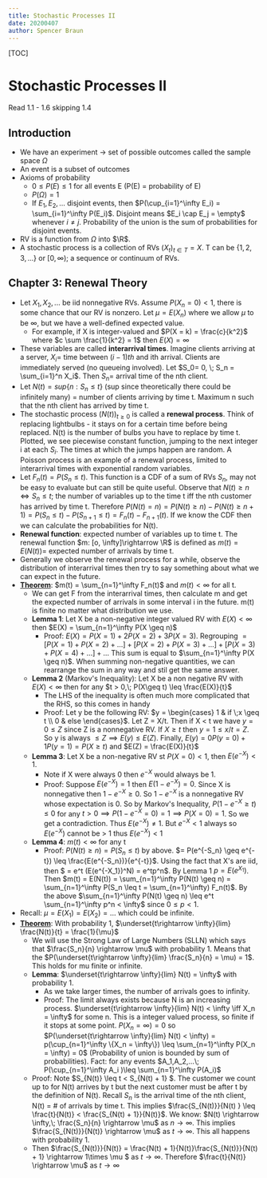 ```yaml
---
title: Stochastic Processes II
date: 20200407
author: Spencer Braun
---
```


[TOC]

# Stochastic Processes II

Read 1.1 - 1.6 skipping 1.4

## Introduction

* We have an experiment -> set of possible outcomes called the sample space $\Omega$
* An event is a subset of outcomes
* Axioms of probability
	* $0 \leq P(E) \leq 1$ for all events E (P(E) = probability of E)
	* $P(\Omega) = 1$
	* If $E_1,E_2,...$ disjoint events, then $P(\cup_{i=1}^\infty E_i) = \sum_{i=1}^\infty P(E_i)$. Disjoint means $E_i \cap E_j = \empty$ whenever $i\neq j$. Probability of the union is the sum of probabilities for disjoint events.
* RV is a function from $\Omega$ into $\R$. 
* A stochastic process is a collection of RVs $(X_t)_{t \in T} =X$. T can be $\{1,2,3,...\}$ or $[0,\infty)$; a sequence or continuum of RVs.

## Chapter 3: Renewal Theory
* Let $X_1,X_2,...$ be iid nonnegative RVs. Assume $P(X_n = 0 ) < 1$, there is some chance that our RV is nonzero. Let $\mu = E(X_n)$ where we allow $\mu$ to be $\infty$, but we have a well-defined expected value.
	* For example, if X is integer-valued and $P(X = k) = \frac{c}{k^2}$ where $c \sum \frac{1}{k^2} = 1$ then $E(X) = \infty$
* These variables are called **interarrival times**. Imagine clients arriving at a server, $X_i =$ time between $(i-1)th$ and ith arrival. Clients are immediately served (no queueing involved). Let $S_0= 0, \; S_n = \sum_{i=1}^n X_i$. Then $S_n=$ arrival time of the nth client.
* Let $N(t) = sup\{n: S_n \leq t\}$ (sup since theoretically there could be infinitely many) = number of clients arriving by time t. Maximum n such that the nth client has arrived by time t.
* The stochastic process $(N(t))_{t \geq 0}$ is called a **renewal process**. Think of replacing lightbulbs - it stays on for a certain time before being replaced. N(t) is the number of bulbs you have to replace by time t. Plotted, we see piecewise constant function, jumping to the next integer i at each $S_i$. The times at which the jumps happen are random. A Poisson process is an example of a renewal process, limited to interarrival times with exponential random variables.
* Let $F_n(t) = P(S_n \leq t)$. This function is a CDF of a sum of RVs $S_n$, may not be easy to evaluate but can still be quite useful. Observe that $N(t) \geq n \iff S_n \leq t$; the number of variables up to the time t iff the nth customer has arrived by time t. Therefore $P(N(t) =n) = P(N(t) \geq n) - P(N(t) \geq n + 1) = P(S_n \leq t ) - P(S_{n+1} \leq t) = F_n(t) - F_{n+1}(t)$. If we know the CDF then we can calculate the probabilities for N(t).
* **Renewal function**: expected number of variables up to time t. The renewal function $m: [o, \infty]\rightarrow \R$ is defined as $m(t) = E(N(t) )=$ expected number of arrivals by time t.
* Generally we observe the renewal process for a while, observe the distribution of interarrival times then try to say something about what we can expect in the future.
* <u>**Theorem**</u>: $m(t) = \sum_{n=1}^\infty F_n(t)$ and $m(t) < \infty$ for all t.
  * We can get F from the interarrival times, then calculate m and get the expected number of arrivals in some interval i in the future. m(t) is finite no matter what distribution we use. 
  * **Lemma 1**: Let X be a non-negative integer valued RV with $E(X) < \infty$ then $E(X) = \sum_{n=1}^\infty P(X \geq n)$
    * Proof: $E(X) = P(X = 1) + 2P(X=2) + 3P(X=3)$. Regrouping $=[P(X=1) + P(X=2) + ...] + [P(X=2) + P(X=3) + ...]+[P(X=3) + P(X=4) + ...] + ...$ This sum is equal to $\sum_{n=1}^\infty P(X \geq n)$. When summing non-negative quantities, we can rearrange the sum in any way and stil get the same answer.
  * **Lemma 2** (Markov's Inequality): Let X be a non negative RV with $E(X) < \infty$ then for any $t > 0,\; P(X\geq t) \leq \frac{E(X)}{t}$
    * The LHS of the inequality is often much more complicated that the RHS, so this comes in handy
    * Proof: Let y be the following RV: $y = \begin{cases} 1 & if \;x \geq t \\ 0 & else \end{cases}$. Let Z = X/t. Then if X < t we have $y = 0 \leq Z$ since Z is a nonnegative RV. If $X \geq t$ then $y = 1 \leq x / t = Z$. So y is always $\leq Z \implies E(y) \leq E(Z)$. Finally, $E(y) = 0P(y = 0) + 1P(y=1) = P(X \geq t)$ and $E(Z) = \frac{E(X)}{t}$
  * **Lemma 3**: Let X be a non-negative RV st $P(X = 0) < 1$, then $E(e^{-X}) < 1$.
  	*  Note if X were always 0 then $e^{-X}$ would always be 1. 
    * Proof: Suppose $E(e^{-X}) = 1$ then $E(1-e^{-X}) = 0$. Since X is nonnegative then $1 - e^{-X} \geq 0$. So  $1 - e^{-X}$ is a nonnegative RV whose expectation is 0. So by Markov's Inequality, $P(1 - e^{-X} \geq t) \leq 0$ for any $t > 0 \implies P(1 - e^{-X} =0) = 1\implies P(X = 0)=1$. So we get a contradiction. Thus $E(e^{-X}) \neq 1$. But $e^{-X} < 1$ always so $E(e^{-X})$ cannot be > 1 thus  $E(e^{-X}) < 1$
  * **Lemma 4**: $m(t) < \infty$ for any t
    * Proof: $P(N(t) \geq n) = P(S_n \leq t)$ by above. $= P(e^{-S_n} \geq e^{-t}) \leq \frac{E(e^{-S_n})}{e^{-t}}$. Using the fact that X's are iid, then $ = e^t (E(e^{-X_1})^N) = e^tp^n$. By Lemma 1 $p = E(e^{X_1})$. Then $m(t) = E(N(t)) = \sum_{n=1}^\infty P(N(t) \geq n) = \sum_{n=1}^\infty P(S_n \leq t = \sum_{n=1}^\infty) F_n(t)$. By the above $\sum_{n=1}^\infty P(N(t) \geq n) \leq e^t \sum_{n=1}^\infty p^n < \infty$ since $0 \leq p < 1$.
* Recall: $\mu = E(X_1) = E(X_2)=...$ which could be infinite.
* **<u>Theorem</u>**: With probability 1, $\underset{t\rightarrow \infty}{lim} \frac{N(t)}{t} = \frac{1}{\mu}$
  * We will use the Strong Law of Large Numbers (SLLN) which says that $\frac{S_n}{n} \rightarrow \mu$ with probability 1. Means that the $P(\underset{t\rightarrow \infty}{lim} \frac{S_n}{n} = \mu) = 1$. This holds for mu finite or infinite.
  * **Lemma**: $\underset{t\rightarrow \infty}{lim} N(t) = \infty$ with probability 1.
  	* As we take larger times, the number of arrivals goes to infinity.
  	* Proof: The limit always exists because N is an increasing process. $\underset{t\rightarrow \infty}{lim} N(t) < \infty \iff X_n = \infty$  for some n. This is a integer valued process, so finite if it stops at some point. $P(X_n = \infty) = 0$ so $P(\underset{t\rightarrow \infty}{lim} N(t) < \infty) = p(\cup_{n=1}^\infty \{X_n = \infty\}) \leq \sum_{n=1}^\infty P(X_n = \infty) = 0$ (Probability of union is bounded by sum of probabilities). Fact: for any events $A_1,A_2,...\; P(\cup_{n=1}^\infty A_i )\leq \sum_{n=1}^\infty P(A_i)$
  * Proof: Note $S_{N(t)} \leq t < S_{N(t) + 1} $. The customer we count up to for N(t) arrives by t but the next customer must be after t by the definition of N(t). Recall $S_n$ is the arrival time of the nth client, N(t) = # of arrivals by time t. This implies $\frac{S_{N(t)}}{N(t) } \leq \frac{t}{N(t)} < \frac{S_{N(t) + 1}}{N(t)}$. We know: $N(t) \rightarrow \infty,\; \frac{S_n}{n} \rightarrow \mu$ as $n \rightarrow \infty$. This implies $\frac{S_{N(t)}}{N(t)} \rightarrow \mu$ as $t \rightarrow \infty$. This all happens with probability 1.
  * Then $\frac{S_{N(t)}}{N(t)} = \frac{N(t) + 1}{N(t)}\frac{S_{N(t)}}{N(t) + 1} \rightarrow 1\times \mu $ as $t \rightarrow \infty$. Therefore $\frac{t}{N(t)} \rightarrow \mu$ as $t \rightarrow \infty$


